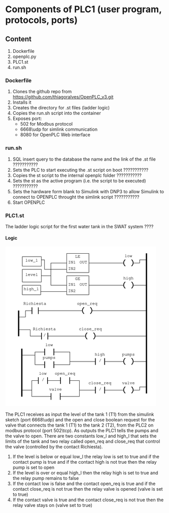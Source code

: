 # Components of PLC1 (user program, protocols, ports)
## Content
1. Dockerfile
1. openplc.py
1. PLC1.st
1. run.sh

### Dockerfile
1. Clones the github repo from https://github.com/thiagoralves/OpenPLC_v3.git
1. Installs it
1. Creates the directory for .st files (ladder logic)
1. Copies the run.sh script into the container
1. Exposes port:
    - 502 for Modbus protocol
    - 6668\udp for simlink communication
    - 8080 for OpenPLC Web interface

### run.sh
1. SQL insert query to the database the name and the link of the .st file ???????????
1. Sets the PLC to start executing the .st script on boot ???????????
1. Copies the st script to the internal openplc folder ???????????
1. Sets the st as the active program (i.e. the script to be executed) ???????????
1. Sets the hardware form blank to Simulink with DNP3 to allow Simulink to connect to OPENPLC throught the simlink script ???????????
1. Start OPENPLC

### PLC1.st
The ladder logic script for the first water tank in the SWAT system ????
#### Logic
![alt text](readmeIMG/ll.png)

The PLC1 receives as input the level of the tank 1 (T1) from the simulink sketch (port 6668\udp) and the open and close boolean request for the valve that connects the tank 1 (T1) to the tank 2 (T2), from the PLC2 on modbus protocol (port 502\tcp). 
As outputs the PLC1 tells the pumps and the valve to open.
There are two constants low_l and high_l that sets the limits of the tank and two relay called open_req and close_req that control the valve (controlled by the contact Richiesta).
1. If the level is below or equal low_l the relay low is set to true and if the contact pump is true and if the contact high is not true then the relay pump is set to open 
1. If the level is over or equal high_l then the relay high is set to true and the relay pump remains to false
1. If the contact low is false and the contact open_req is true and if the contact close_req is not true then the relay valve is opened (valve is set to true)
1. If the contact valve is true and the contact close_req is not true then the relay valve stays on (valve set to true)
